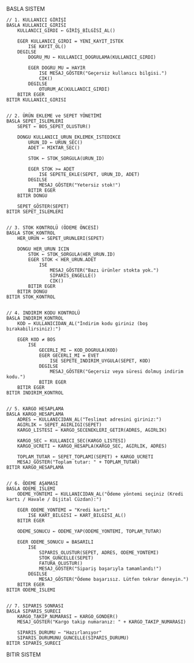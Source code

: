BASLA SISTEM

    // 1. KULLANICI GİRİŞİ
    BASLA KULLANICI_GIRISI
        KULLANICI_GIRDI ← GİRİŞ_BİLGİSİ_AL()
        
        EGER KULLANICI_GIRDI = YENI_KAYIT_ISTEK
            ISE KAYIT_OL()
        DEGILSE
            DOGRU_MU ← KULLANICI_DOGRULAMA(KULLANICI_GIRDI)
            
            EGER DOGRU_MU = HAYIR
                ISE MESAJ_GÖSTER("Geçersiz kullanıcı bilgisi.")
                CIK()
            DEGILSE
                OTURUM_AC(KULLANICI_GIRDI)
        BITIR EGER
    BITIR KULLANICI_GIRISI


    // 2. ÜRÜN EKLEME ve SEPET YÖNETİMİ
    BASLA SEPET_ISLEMLERI
        SEPET ← BOS_SEPET_OLUSTUR()
        
        DONGU KULLANICI_URUN_EKLEMEK_ISTEDIKCE
            URUN_ID ← URUN_SEC()
            ADET ← MIKTAR_SEC()
            
            STOK ← STOK_SORGULA(URUN_ID)
            
            EGER STOK >= ADET
                ISE SEPETE_EKLE(SEPET, URUN_ID, ADET)
            DEGILSE
                MESAJ_GÖSTER("Yetersiz stok!")
            BITIR EGER
        BITIR DONGU
        
        SEPET_GÖSTER(SEPET)
    BITIR SEPET_ISLEMLERI


    // 3. STOK KONTROLÜ (ÖDEME ÖNCESİ)
    BASLA STOK_KONTROL
        HER_URUN ← SEPET_URUNLERI(SEPET)
        
        DONGU HER_URUN ICIN
            STOK ← STOK_SORGULA(HER_URUN.ID)
            EGER STOK < HER_URUN.ADET
                ISE
                    MESAJ_GÖSTER("Bazı ürünler stokta yok.")
                    SIPARIS_ENGELLE()
                    CIK()
            BITIR EGER
        BITIR DONGU
    BITIR STOK_KONTROL


    // 4. INDIRIM KODU KONTROLÜ
    BASLA INDIRIM_KONTROL
        KOD ← KULLANICIDAN_AL("İndirim kodu giriniz (boş bırakabilirsiniz):")
        
        EGER KOD ≠ BOS
            ISE
                GECERLI_MI ← KOD_DOGRULA(KOD)
                EGER GECERLI_MI = EVET
                    ISE SEPETE_INDIRIM_UYGULA(SEPET, KOD)
                DEGILSE
                    MESAJ_GÖSTER("Geçersiz veya süresi dolmuş indirim kodu.")
                BITIR EGER
        BITIR EGER
    BITIR INDIRIM_KONTROL


    // 5. KARGO HESAPLAMA
    BASLA KARGO_HESAPLAMA
        ADRES ← KULLANICIDAN_AL("Teslimat adresini giriniz:")
        AGIRLIK ← SEPET_AGIRLIGI(SEPET)
        KARGO_LISTESI ← KARGO_SECENEKLERI_GETIR(ADRES, AGIRLIK)
        
        KARGO_SEC ← KULLANICI_SEC(KARGO_LISTESI)
        KARGO_UCRETI ← KARGO_HESAPLA(KARGO_SEC, AGIRLIK, ADRES)
        
        TOPLAM_TUTAR ← SEPET_TOPLAMI(SEPET) + KARGO_UCRETI
        MESAJ_GÖSTER("Toplam tutar: " + TOPLAM_TUTAR)
    BITIR KARGO_HESAPLAMA


    // 6. ÖDEME AŞAMASI
    BASLA ODEME_ISLEMI
        ODEME_YONTEMI ← KULLANICIDAN_AL("Ödeme yöntemi seçiniz (Kredi kartı / Havale / Dijital Cüzdan):")
        
        EGER ODEME_YONTEMI = "Kredi kartı"
            ISE KART_BILGISI ← KART_BILGISI_AL()
        BITIR EGER
        
        ODEME_SONUCU ← ODEME_YAP(ODEME_YONTEMI, TOPLAM_TUTAR)
        
        EGER ODEME_SONUCU = BASARILI
            ISE
                SIPARIS_OLUSTUR(SEPET, ADRES, ODEME_YONTEMI)
                STOK_GUNCELLE(SEPET)
                FATURA_OLUSTUR()
                MESAJ_GÖSTER("Sipariş başarıyla tamamlandı!")
            DEGILSE
                MESAJ_GÖSTER("Ödeme başarısız. Lütfen tekrar deneyin.")
        BITIR EGER
    BITIR ODEME_ISLEMI


    // 7. SIPARIS SONRASI
    BASLA SIPARIS_SURECI
        KARGO_TAKIP_NUMARASI ← KARGO_GONDER()
        MESAJ_GÖSTER("Kargo takip numaranız: " + KARGO_TAKIP_NUMARASI)
        
        SIPARIS_DURUMU ← "Hazırlanıyor"
        SIPARIS_DURUMUNU_GUNCELLE(SIPARIS_DURUMU)
    BITIR SIPARIS_SURECI

BITIR SISTEM
